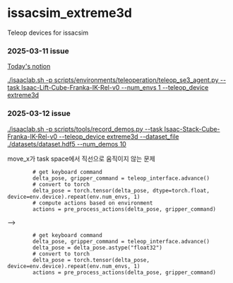 # issacsim_extreme3d
Teleop devices for issacsim


### 2025-03-11 issue  
[Today's notion](./https://www.notion.so/joystick-ROS2-bridge-enable-1b2bcc8dc7cf8007b0a3ec791f04fb28?pvs=4)

[./isaaclab.sh -p scripts/environments/teleoperation/teleop_se3_agent.py --task Isaac-Lift-Cube-Franka-IK-Rel-v0 --num_envs 1 --teleop_device extreme3d](https://github.com/user-attachments/assets/a1a0ea0f-bfaf-4add-81ca-0ed0a18b8b44)


### 2025-03-12 issue  

[./isaaclab.sh -p scripts/tools/record_demos.py --task Isaac-Stack-Cube-Franka-IK-Rel-v0 --teleop_device extreme3d --dataset_file ./datasets/dataset.hdf5 --num_demos 10](https://github.com/user-attachments/assets/be65ed46-fcec-4e4e-86ff-a5d8da123137)

move_x가 task space에서 직선으로 움직이지 않는 문제

            # get keyboard command
            delta_pose, gripper_command = teleop_interface.advance()
            # convert to torch
            delta_pose = torch.tensor(delta_pose, dtype=torch.float, device=env.device).repeat(env.num_envs, 1)
            # compute actions based on environment
            actions = pre_process_actions(delta_pose, gripper_command)
--> 

            # get keyboard command
            delta_pose, gripper_command = teleop_interface.advance()
            delta_pose = delta_pose.astype("float32")
            # convert to torch
            delta_pose = torch.tensor(delta_pose, device=env.device).repeat(env.num_envs, 1)
            actions = pre_process_actions(delta_pose, gripper_command)
